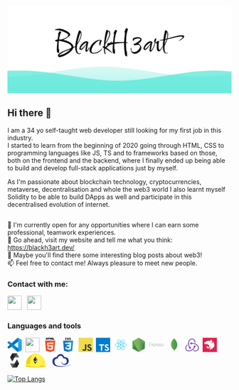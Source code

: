 ![](https://github.com/BlackH3art/BlackH3art/blob/master/gh%20header.png "header")

## Hi there 👋

I am a 34 yo self-taught web developer still looking for my first job in this industry.\
I started to learn from the beginning of 2020 going through HTML, CSS to programming languages like JS, TS and to frameworks based on those, both on the frontend and the backend, where I finally ended up being able to build and develop full-stack applications just by myself.

As I'm passionate about blockchain technology, cryptocurrencies, metaverse, decentralisation and whole the web3 world I also learnt myself Solidity to be able to build DApps as well and participate in this decentralised evolution of internet.

##

:gem: I'm currently open for any opportunities where I can earn some professional, teamwork experiences.\
:star2: Go ahead, visit my website and tell me what you think: https://blackh3art.dev/ \
:notebook: Maybe you'll find there some interesting blog posts about web3!\
:mailbox: Feel free to contact me! Always pleasure to meet new people.


### Contact with me:
[<img height="32" width="32" src="https://cdn.jsdelivr.net/npm/simple-icons@v3/icons/facebook.svg" />](https://www.facebook.com/profile.php?id=100002911154009) &nbsp;
[<img height="32" width="32" src="https://cdn.jsdelivr.net/npm/simple-icons@v3/icons/linkedin.svg" />](https://www.linkedin.com/in/jaros%C5%82aw-musielak-8810961b2/) &nbsp;


### Languages and tools
<img height="32" width="32" src="https://raw.githubusercontent.com/github/explore/80688e429a7d4ef2fca1e82350fe8e3517d3494d/topics/visual-studio-code/visual-studio-code.png" />&nbsp;
<img height="32" width="32" src="https://cdn.jsdelivr.net/npm/simple-icons@v3/icons/windows.svg" />&nbsp;
<img height="32" width="32" src="https://raw.githubusercontent.com/github/explore/80688e429a7d4ef2fca1e82350fe8e3517d3494d/topics/html/html.png" />&nbsp;
<img height="32" width="32" src="https://raw.githubusercontent.com/github/explore/80688e429a7d4ef2fca1e82350fe8e3517d3494d/topics/css/css.png" />&nbsp;
<img height="32" width="32" src="https://raw.githubusercontent.com/github/explore/80688e429a7d4ef2fca1e82350fe8e3517d3494d/topics/javascript/javascript.png" />&nbsp;
<img height="32" width="32" src="https://raw.githubusercontent.com/github/explore/80688e429a7d4ef2fca1e82350fe8e3517d3494d/topics/typescript/typescript.png" />&nbsp;
<img height="32" width="32" src="https://raw.githubusercontent.com/github/explore/80688e429a7d4ef2fca1e82350fe8e3517d3494d/topics/react/react.png" />&nbsp;
<img height="32" width="32" src="https://raw.githubusercontent.com/github/explore/80688e429a7d4ef2fca1e82350fe8e3517d3494d/topics/nodejs/nodejs.png" />&nbsp;
<img height="32" width="32" src="https://raw.githubusercontent.com/github/explore/80688e429a7d4ef2fca1e82350fe8e3517d3494d/topics/express/express.png" />&nbsp;
<img height="32" width="32" src="./mongodb.png" />&nbsp;
<img height="32" width="32" src="https://raw.githubusercontent.com/github/explore/80688e429a7d4ef2fca1e82350fe8e3517d3494d/topics/redux/redux.png" />&nbsp;
<img height="32" width="32" src="./nestjs.jpg" />&nbsp;
<img height="32" width="32" src="./solidity.png" />&nbsp;
<img height="32" src="./hardhat.png" />&nbsp;
<img height="32" src="./ethersjs.png" />&nbsp;


<!--
**BlackH3art/BlackH3art** is a ✨ _special_ ✨ repository because its `README.md` (this file) appears on your GitHub profile.

Here are some ideas to get you started:

- 🔭 I’m currently working on ...
- 🌱 I’m currently learning ...
- 👯 I’m looking to collaborate on ...
- 🤔 I’m looking for help with ...
- 💬 Ask me about ...
- 📫 How to reach me: ...
- 😄 Pronouns: ...
- ⚡ Fun fact: ...
-->



[![Top Langs](https://github-readme-stats.vercel.app/api/top-langs/?username=BlackH3art)](https://github.com/anuraghazra/github-readme-stats)
